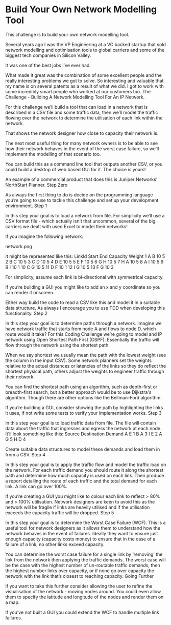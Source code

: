 # Build Your Own Network Modelling Tool

This challenge is to build your own network modelling tool.

Several years ago I was the VP Engineering at a VC backed startup that sold network modelling and optimisation tools to global carriers and some of the biggest tech companies in Silicon Valley.

It was one of the best jobs I’ve ever had.

What made it great was the combination of some excellent people and the really interesting problems we got to solve. So interesting and valuable that my name is on several patents as a result of what we did. I got to work with some incredibly smart people who worked at our customers too.
The Challenge - Building A Network Modelling Tool For An IP Network.

For this challenge we’ll build a tool that can load in a network that is described in a CSV file and some traffic data, then we’ll model the traffic flowing over the network to determine the utilisation of each link within the network.

That shows the network designer how close to capacity their network is.

The next most useful thing for many network owners is to be able to see how their network behaves in the event of the worst case failure, so we’ll implement the modelling of that scenario too.

You can build this as a command line tool that outputs another CSV, or you could build a desktop of web based GUI for it. The choice is yours!

An example of a commercial product that does this is Juniper Networks’ NorthStart Planner.
Step Zero

As always the first thing to do is decide on the programming language you’re going to use to tackle this challenge and set up your development environment.
Step 1

In this step your goal is to load a network from file. For simplicity we’ll use a CSV format file - which actually isn’t that uncommon, several of the big carriers we dealt with used Excel to model their networks!

If you imagine the following network:

network.png

It might be represented like this:
LinkId	Start	End	Capacity	Weight
1	A	B	10	5
2	B	C	10	5
3	C	D	10	5
4	D	E	10	5
5	E	F	10	5
6	G	H	10	5
7	H	A	10	5
8	A	I	10	5
9	B	I	10	1
10	C	G	10	5
11	D	F	10	1
12	I	G	10	5
13	F	G	10	3

For simplicity, assume each link is bi-directional with symmetrical capacity.

If you’re building a GUI you might like to add an x and y coordinate so you can render it onscreen.

Either way build the code to read a CSV like this and model it in a suitable data structure. As always I encourage you to use TDD when developing this functionality.
Step 2

In this step your goal is to determine paths through a network. Imagine we have network traffic that starts from node A and flows to node D, which route would it take? For this Coding Challenge we’re going to model and IP network using Open Shortest Path First (OSPF). Essentially the traffic will flow through the network using the shortest path.

When we say shortest we usually mean the path with the lowest weight (see the column in the input CSV). Some network planners set the weights relative to the actual distances or latencies of the links so they do reflect the shortest physical path, others adjust the weights to engineer traffic through their network.

You can find the shortest path using an algorithm, such as depth-first or breadth-first search, but a better approach would be to use Dijkstra's algorithm. Though there are other options like the Bellman–Ford algorithm.

If you’re building a GUI, consider showing the path by highlighting the links it uses, if not write some tests to verify your implementation works.
Step 3

In this step your goal is to load traffic data from file. The file will contain data about the traffic that ingresses and egress the network at each node. It’ll look something like this:
Source	Destination	Demand
A	E	1
B	A	3
I	E	2
A	G	5
H	D	4

Create suitable data structures to model these demands and load them in from a CSV.
Step 4

In this step your goal is to apply the traffic flow and model the traffic load on the network. For each traffic demand you should route it along the shortest path and determine how much capacity is used on each link. Then produce a report detailing the route of each traffic and the total demand for each link. A link can go over 100%.

If you’re creating a GUI you might like to colour each link to reflect > 80% and > 100% utilisation. Network designers are keen to avoid this as the network will be fragile if links are heavily utilised and if the utilisation exceeds the capacity traffic will be dropped.
Step 5

In this step your goal is to determine the Worst Case Failure (WCF). This is a useful tool for network designers as it allows them to understand how the network behaves in the event of failures. Ideally they want to ensure just enough capacity (capacity costs money) to ensure that in the case of a failure of a link, no other links exceed capacity.

You can determine the worst case failure for a single link by ‘removing’ the link from the network then applying the traffic demands. The worst case will be the case with the highest number of un-routable traffic demands, then the highest number links over capacity, or if none go over capacity the network with the link that’s closest to reaching capacity.
Going Further

If you want to take this further consider allowing the user to refine the visualisation of the network - moving nodes around. You could even allow them to specify the latitude and longitude of the nodes and render them on a map.

If you’ve not built a GUI you could extend the WCF to handle multiple link failures.
